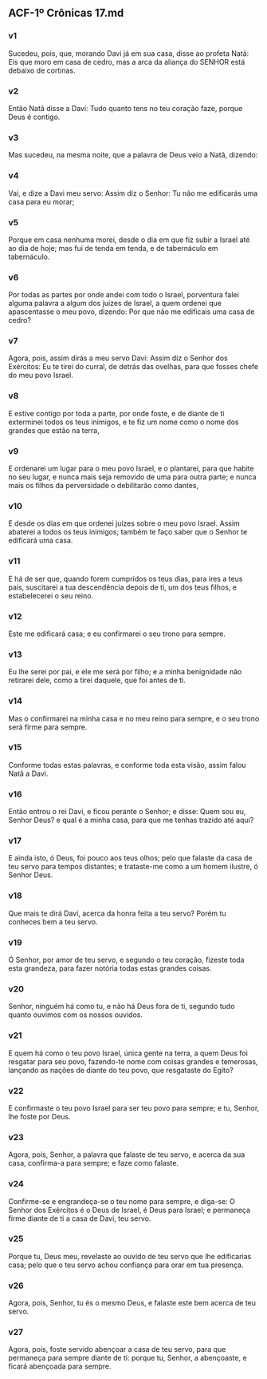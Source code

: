 ## ACF-1º Crônicas 17.md
### v1
 Sucedeu, pois, que, morando Davi já em sua casa, disse ao profeta Natã: Eis que moro em casa de cedro, mas a arca da aliança do SENHOR está debaixo de cortinas.
### v2
 Então Natã disse a Davi: Tudo quanto tens no teu coração faze, porque Deus é contigo.
### v3
 Mas sucedeu, na mesma noite, que a palavra de Deus veio a Natã, dizendo:
### v4
 Vai, e dize a Davi meu servo: Assim diz o Senhor: Tu não me edificarás uma casa para eu morar;
### v5
 Porque em casa nenhuma morei, desde o dia em que fiz subir a Israel até ao dia de hoje; mas fui de tenda em tenda, e de tabernáculo em tabernáculo.
### v6
 Por todas as partes por onde andei com todo o Israel, porventura falei alguma palavra a algum dos juízes de Israel, a quem ordenei que apascentasse o meu povo, dizendo: Por que não me edificais uma casa de cedro?
### v7
 Agora, pois, assim dirás a meu servo Davi: Assim diz o Senhor dos Exércitos: Eu te tirei do curral, de detrás das ovelhas, para que fosses chefe do meu povo Israel.
### v8
 E estive contigo por toda a parte, por onde foste, e de diante de ti exterminei todos os teus inimigos, e te fiz um nome como o nome dos grandes que estão na terra,
### v9
 E ordenarei um lugar para o meu povo Israel, e o plantarei, para que habite no seu lugar, e nunca mais seja removido de uma para outra parte; e nunca mais os filhos da perversidade o debilitarão como dantes,
### v10
 E desde os dias em que ordenei juízes sobre o meu povo Israel. Assim abaterei a todos os teus inimigos; também te faço saber que o Senhor te edificará uma casa.
### v11
 E há de ser que, quando forem cumpridos os teus dias, para ires a teus pais, suscitarei a tua descendência depois de ti, um dos teus filhos, e estabelecerei o seu reino.
### v12
 Este me edificará casa; e eu confirmarei o seu trono para sempre.
### v13
 Eu lhe serei por pai, e ele me será por filho; e a minha benignidade não retirarei dele, como a tirei daquele, que foi antes de ti.
### v14
 Mas o confirmarei na minha casa e no meu reino para sempre, e o seu trono será firme para sempre.
### v15
 Conforme todas estas palavras, e conforme toda esta visão, assim falou Natã a Davi.
### v16
 Então entrou o rei Davi, e ficou perante o Senhor; e disse: Quem sou eu, Senhor Deus? e qual é a minha casa, para que me tenhas trazido até aqui?
### v17
 E ainda isto, ó Deus, foi pouco aos teus olhos; pelo que falaste da casa de teu servo para tempos distantes; e trataste-me como a um homem ilustre, ó Senhor Deus.
### v18
 Que mais te dirá Davi, acerca da honra feita a teu servo? Porém tu conheces bem a teu servo.
### v19
 Ó Senhor, por amor de teu servo, e segundo o teu coração, fizeste toda esta grandeza, para fazer notória todas estas grandes coisas.
### v20
 Senhor, ninguém há como tu, e não há Deus fora de ti, segundo tudo quanto ouvimos com os nossos ouvidos.
### v21
 E quem há como o teu povo Israel, única gente na terra, a quem Deus foi resgatar para seu povo, fazendo-te nome com coisas grandes e temerosas, lançando as nações de diante do teu povo, que resgataste do Egito?
### v22
 E confirmaste o teu povo Israel para ser teu povo para sempre; e tu, Senhor, lhe foste por Deus.
### v23
 Agora, pois, Senhor, a palavra que falaste de teu servo, e acerca da sua casa, confirma-a para sempre; e faze como falaste.
### v24
 Confirme-se e engrandeça-se o teu nome para sempre, e diga-se: O Senhor dos Exércitos é o Deus de Israel, é Deus para Israel; e permaneça firme diante de ti a casa de Davi, teu servo.
### v25
 Porque tu, Deus meu, revelaste ao ouvido de teu servo que lhe edificarias casa; pelo que o teu servo achou confiança para orar em tua presença.
### v26
 Agora, pois, Senhor, tu és o mesmo Deus, e falaste este bem acerca de teu servo.
### v27
 Agora, pois, foste servido abençoar a casa de teu servo, para que permaneça para sempre diante de ti: porque tu, Senhor, a abençoaste, e ficará abençoada para sempre.

